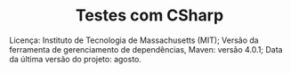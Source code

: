 <h1 align="center"> Testes com CSharp </h1>


Licença: Instituto de Tecnologia de Massachusetts (MIT);
Versão da ferramenta de gerenciamento de dependências, Maven: versão 4.0.1;
Data da última versão do projeto: agosto.
